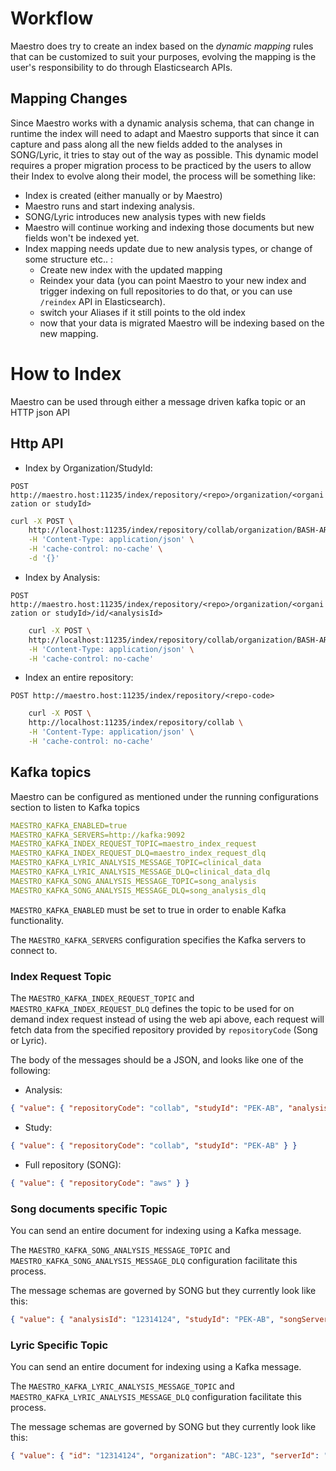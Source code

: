 # Workflow

Maestro does try to create an index based on the _dynamic mapping_ rules that can be customized to suit your purposes, evolving the mapping is the user's responsibility to do through Elasticsearch APIs.

## Mapping Changes

Since Maestro works with a dynamic analysis schema, that can change in runtime the index will need to adapt and Maestro
supports that since it can capture and pass along all the new fields added to the analyses in SONG/Lyric, it tries to stay
out of the way as possible. This dynamic model requires a proper migration process to be practiced by the users to allow
their Index to evolve along their model, the process will be something like:

- Index is created (either manually or by Maestro)
- Maestro runs and start indexing analysis.
- SONG/Lyric introduces new analysis types with new fields
- Maestro will continue working and indexing those documents but new fields won't be indexed yet.
- Index mapping needs update due to new analysis types, or change of some structure etc.. :
  - Create new index with the updated mapping
  - Reindex your data (you can point Maestro to your new index and trigger indexing on full repositories to do that,
    or you can use `/reindex` API in Elasticsearch).
  - switch your Aliases if it still points to the old index
  - now that your data is migrated Maestro will be indexing based on the new mapping.

# How to Index

Maestro can be used through either a message driven kafka topic or an HTTP json API

## Http API

- Index by Organization/StudyId:

`POST http://maestro.host:11235/index/repository/<repo>/organization/<organization or studyId>`

```bash
curl -X POST \
	http://localhost:11235/index/repository/collab/organization/BASH-AR \
	-H 'Content-Type: application/json' \
	-H 'cache-control: no-cache' \
	-d '{}'
```

- Index by Analysis:

`POST http://maestro.host:11235/index/repository/<repo>/organization/<organization or studyId>/id/<analysisId>`

```bash
	curl -X POST \
	http://localhost:11235/index/repository/collab/organization/BASH-AR/id/ad7cabf8-df45-40fe6 \
	-H 'Content-Type: application/json' \
	-H 'cache-control: no-cache'
```

- Index an entire repository:

`POST http://maestro.host:11235/index/repository/<repo-code>`

```bash
	curl -X POST \
	http://localhost:11235/index/repository/collab \
	-H 'Content-Type: application/json' \
	-H 'cache-control: no-cache'
```

## Kafka topics

Maestro can be configured as mentioned under the running configurations section to listen to Kafka topics

```yaml
MAESTRO_KAFKA_ENABLED=true
MAESTRO_KAFKA_SERVERS=http://kafka:9092
MAESTRO_KAFKA_INDEX_REQUEST_TOPIC=maestro_index_request
MAESTRO_KAFKA_INDEX_REQUEST_DLQ=maestro_index_request_dlq
MAESTRO_KAFKA_LYRIC_ANALYSIS_MESSAGE_TOPIC=clinical_data
MAESTRO_KAFKA_LYRIC_ANALYSIS_MESSAGE_DLQ=clinical_data_dlq
MAESTRO_KAFKA_SONG_ANALYSIS_MESSAGE_TOPIC=song_analysis
MAESTRO_KAFKA_SONG_ANALYSIS_MESSAGE_DLQ=song_analysis_dlq
```

`MAESTRO_KAFKA_ENABLED` must be set to true in order to enable Kafka functionality.

The `MAESTRO_KAFKA_SERVERS` configuration specifies the Kafka servers to connect to.

### Index Request Topic

The `MAESTRO_KAFKA_INDEX_REQUEST_TOPIC` and `MAESTRO_KAFKA_INDEX_REQUEST_DLQ` defines the topic to be used for on demand index request instead of using the web api above, each request will fetch data from the specified repository provided by `repositoryCode` (Song or Lyric).

The body of the messages should be a JSON, and looks like one of the following:

- Analysis:

```json
{ "value": { "repositoryCode": "collab", "studyId": "PEK-AB", "analysisId": "EGAZ000", "remove": true } }
```

- Study:

```json
{ "value": { "repositoryCode": "collab", "studyId": "PEK-AB" } }
```

- Full repository (SONG):

```json
{ "value": { "repositoryCode": "aws" } }
```

### Song documents specific Topic

You can send an entire document for indexing using a Kafka message.

The `MAESTRO_KAFKA_SONG_ANALYSIS_MESSAGE_TOPIC` and `MAESTRO_KAFKA_SONG_ANALYSIS_MESSAGE_DLQ` configuration facilitate this process.

The message schemas are governed by SONG but they currently look like this:

```json
{ "value": { "analysisId": "12314124", "studyId": "PEK-AB", "songServerId": "collab", "state": "PUBLISHED" } }
```

### Lyric Specific Topic

You can send an entire document for indexing using a Kafka message.

The `MAESTRO_KAFKA_LYRIC_ANALYSIS_MESSAGE_TOPIC` and `MAESTRO_KAFKA_LYRIC_ANALYSIS_MESSAGE_DLQ` configuration facilitate this process.

The message schemas are governed by SONG but they currently look like this:

```json
{ "value": { "id": "12314124", "organization": "ABC-123", "serverId": "clinical", "data": { "name": "ABCD" } } }
```

